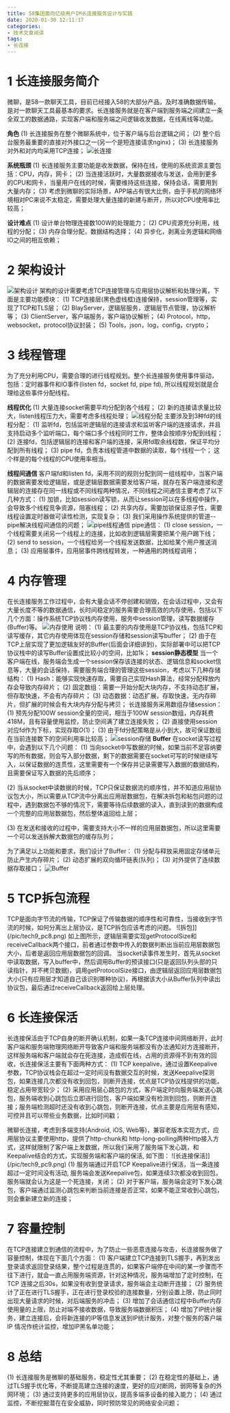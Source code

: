 ```yaml
---
title: 58集团面向亿级用户IM长连接服务设计与实践
date: 2020-01-30 12:11:17
categories:
- 技术文章阅读
tags:
- 长连接
---
```


# 1 长连接服务简介
微聊，是58一款聊天工具，目前已经接入58的大部分产品，及时准确数据传输，是对一款聊天工具最基本的要求。长连接服务就是在客户端到服务端之间建立一条全双工的数据通路，实现客户端和服务端之间逻辑收发数据，在线离线等功能。

**角色**
(1) 长连接服务在整个微聊系统中，位于客户端与后台逻辑之间；
(2) 整个后台服务最重要的直接对外接口之一(另一个是短连接请求nginx)；
(3) 长连接服务对外和对内均采用TCP连接；
  ![长连接](/pic/tech9_pc1.png)

**系统瓶颈**
(1) 长连接服务主要功能是收发数据，保持在线，使用的系统资源主要包括：CPU，内存，网卡；
(2) 当连接活跃时，大量数据接收与发送，会用到更多的CPU和网卡，当量用户在线的时候，需要维持这些连接，保持会话，需要用到大量内存；
(3) 考虑到微聊的实际场景，APP端占有很大比例，由于手机的网络环境相对PC来说不太稳定，需要处理大量连接的新建与断开，所以对CPU使用率比较高；

**设计难点**
(1) 设计单台物理连接数100W的处理能力；
(2) CPU资源充分利用，线程的分配；
(3) 内存合理分配，数据结构选择；
(4) 异步化，剥离业务逻辑和网络IO之间的相互依赖；

# 2 架构设计
  ![架构设计](/pic/tech9_pc2.png)
架构的设计需要考虑TCP连接管理与应用层协议解析和处理分离，下面是主要功能模块：
(1) TCP连接层(黑色虚线框)连接保持，session管理等，实现了TCP和TLS层；
(2) BlayServer，逻辑层服务，逻辑层节点管理，协议解析等；
(3) ClientServer，客户端服务，客户端协议解析；
(4) Protocol，http，websocket，protocol协议封装；
(5) Tools，json，log，config，crypto；

# 3 线程管理
为了充分利用CPU，需要合理的进行线程规划。整个长连接服务使用事件驱动，包括：定时器事件和IO事件(listen fd，socket fd, pipe fd), 所以线程规划就是合理给这些事件分配线程。

**线程优化**
(1) 大量连接socket需要平均分配到各个线程；
(2) 新的连接请求量比较大，listen线程压力大，需要考虑多线程处理；
  ![线程分配](/pic/tech9_pc3.png)
主要涉及到3种fd的线程分配：
(1) 监听fd，包括监听逻辑层的连接请求和监听客户端的连接请求，并且支持启动多个监听端口，每个端口多个线程同时工作，整体会按顺序分配到线程；
(2) 连接fd，包括逻辑层的连接和客户端的连接，采用fd取余线程数，保证平均分配到所有线程；
(3) pipe fd，负责本线程管道中数据的读取，每个线程一个；
这个样是的每个线程的CPU使用率相当。

**线程间通信**
客户端fd和listen fd，采用不同的规则分配到同一组线程中，当客户端的数据需要发给逻辑层，或是逻辑层数据需要发给客户端，就存在客户端连接和逻辑层的连接存在同一线程或不同线程两种情况，不同线程之间通信主要考虑了以下几种方式：
(1) 加锁，比如session读写锁，从而让session可以在多线程中操作，会导致多个线程竞争资源，阻塞线程；
(2) 共享内存，需要加锁保证原子性，需要线程设置定时器做可读性检测，实现复杂；
(3) 我们采用操作系统提供的管道--pipe解决线程间通信的问题；
  ![pipe线程通信](/pic/tech9_pc4.png)
pipe通信：
(1) close session，一个线程需要关闭另一个线程上的连接，比如收到逻辑层需要把某个用户踢下线；
(2) send to session，一个线程给另一个线程发送数据，比如给某个用户推送消息；
(3) 应用层事件，应用层事件跨线程转发，一种通用的跨线程调用；

# 4 内存管理
在长连接服务工作过程中，会有大量会话不停创建和销毁，在会话过程中，又会有大量长度不等的数据通信，长时间稳定的服务需要合理高效的内存使用，包括以下几个方面：操作系统TCP协议栈内存使用，服务中session管理，读写数据缓存(Buffer)等。
  ![内存使用](/pic/tech9_pc5.png)
说明：
(1) 最主要的内存使用是TCP协议栈，包括TCP和读写缓存，其它内存使用体现在session存储和session读写buffer；
(2) 由于在TCP上层实现了更加逻辑友好的Buffer(后面会详细讲到)，实际部署中可以把TCP协议栈中的读写Buffer设置成比较小的空间，比如1k；
**session静态模型**
当一个客户端在线，服务端会生成一个session保存该连接的状态、逻辑信息和socket信息等，大量的会话保持，需要服务端合理的管理这些session，考虑以下几种存储结构：
(1) Hash：能够实现快速存取，需要自己实现Hash算法，经常分配释放内存会导致内存碎片；
(2) 固定数组：需要一开始分配大块内存，不支持动态扩展，但存取快速，不会有内存碎片；
(3) 动态数据：动态扩展，存取快速，无内存碎片，但扩展的时候会有大块内存分配与拷贝；
长连接服务采用数组存储session：
(1) 预先分配100W session全量的空间，相当于100W session数组，内存耗费418M，且有容量使用监控，防止空间满了建立连接失败；
(2) 直接使用session对应fd作为下标，实现存取$O(1)$；
(3) 由于fd分配策略是从小到大，故可保证数组在当前连接数下的空间利用率比较高；
  ![session存储](/pic/tech9_pc6.png)
**Buffer**
在socket读写过程中，会遇到以下几个问题：
(1) 当向socket中写数据的时候，如果当前不足容纳要写的所有数据，则会写入部分数据，剩下的数据需要在socket可写的时候继续写入，以保证数据的连贯性，这里需要有一个保存并记录需要写入数据的数据结构，且需要保证写入数据的先后顺序；

(2) 当从socket中读数据的时候，TCP只保证数据流的顺序性，并不知道应用层协议包大小，所以需要从TCP流中分离出应用层数据包，在解决拆包和粘包问题的过程中，遇到数据包不够的情况下，需要等待后续数据的读入，直到读到的数据构成一个完整的应用层数据包，然后整体返回给上层；

(3) 在发送和接收的过程中，需要支持大小不一样的应用层数据包，所以这里需要一个可以发送拆解大数据包的缓存队列；

为了满足以上功能和要求，我们设计了Buffer：
(1) 分配与释放采用固定存储单元防止产生内存碎片；
(2) 动态扩展的双向循环链表(队列)；
(3) 对外提供了连续数据存取接口；
  ![Buffer](/pic/tech9_pc7.png)

# 5 TCP拆包流程
TCP是面向字节流的传输，TCP保证了传输数据的顺序性和可靠性，当接收到字节流的时候，如何分离出上层协议，是TCP拆包应该考虑的问题。
  ![拆包]](/pic/tech9_pc8.png)
如上图所示，逻辑层需要实现getProtocolSize和receiveCallback两个接口，前者通过参数中传入的数据判断出当前应用层数据包大小，后者是返回应用层数据包的回调。 当socket读事件发生时，首先从socket中读取数据，写入buffer中，然后调用Buffer的预读接口(只是返回队列头部的只读指针，并不拷贝数据)，调用getProtocolSize接口，由逻辑层返回应用层数据包大小(只有应用层才知道自己该识别哪种协议)，再根据该大小从Buffer队列中读出协议包，最后通过receiveCallback返回给上层处理。

# 6 长连接保活
长连接保活由于TCP自身的断开确认机制，如果一条TCP连接中间网络断开，此时客户端和服务端物理网络断开导致客户端和服务端都没有办法通知对方连接断开，这样服务端和客户端就会存在死连接，造成假在线，占用的资源得不到有效的回收，长连接保活主要有下面两种方式：
(1) TCP keepalive，通过设置Keepalive参数，TCP协议栈会在超过一定时间没有数据交互的时候，发送Keepalive探测包，如果连接几次都没有收到回包，则断开连接，优点是TCP协议栈提供的功能，稳定占用带宽较少；
(2) 采用应用层心跳包的方式，客户端定时向服务端发送心跳包，服务端收到心跳包后立即进行回包，客户端如果没有检测到回包，则断开连接；服务端检测超时还没有收到心跳包，则断开连接，优点主要是应用层有感知，可控并且可以带些业务数据，比如时间戳；

微聊长连接，考虑到多端支持(Android, iOS, Web等)，兼容老版本实现方式，应用层协议主要使用http，提供了http-chunk和 http-long-polling两种Http接入方式，这样就限制了客户端上发数据，所以我们采用了服务端下发心跳，和Keepalive结合的方式，实现服务端和客户端的保活, 如下图：
  ![长连接保活]](/pic/tech9_pc9.png)
(1) 服务端通过开启TCP Keepalive进行保活，当一条连接超过一定时间没有活动, 服务端会发送Keepalive包，如果连续3次都没收到回包，服务端就会认为这是一个死连接，关闭；
(2) 对于客户端，服务端会定时下发心跳包，客户端通过监测心跳包来判断当前连接是否正常，如果不能正常收到心跳包，则会重新建立新的连接；

# 7 容量控制
在TCP连接建立到通信的流程中，为了防止一些恶意连接与攻击，长连接服务做了容量控制，体现在下面几个方面：
(1) 客户端建立TCP连接到TLS握手，再到发出登录请求返回登录结果，整个过程是连贯的，如果客户端停在中间的某一步骤而不往下进行，就会一直占用服务端资源，针对这种情况，服务端增加了定时控制，在TCP 连接之后30s，如果没有收到登录请求，服务端会主动断开连接；
(2) 服务统计了正在进行TLS握手，正在进行登录校验的连接数量，分别设置上限，防止同时出现大量请求的时候，对后端服务的冲击；
(3) 增加了会话通信过程中Buffer内存使用量的上限，防止对端不接收数据，导致服务端数据积压；
(4) 增加了IP统计服务，建立连接后，会将新连接的IP等信息发送到IP统计服务，对整个服务的客户端IP 情况作统计监控，增加IP黑名单功能；

# 8 总结
(1) 长连接服务是微聊的基础服务，稳定性尤其重要；
(2) 在稳定性的基础上，通过TLS握手优化等，不断提高建立连接的速度，更好的应对断网，弱网等复杂的外网环境；
(3) 通过支持更多的应用层协议，提高多端多设备的接入能力；
(4) 通过监控，不断挖掘潜在在安全威胁，同时预防常见的网络安全问题；
